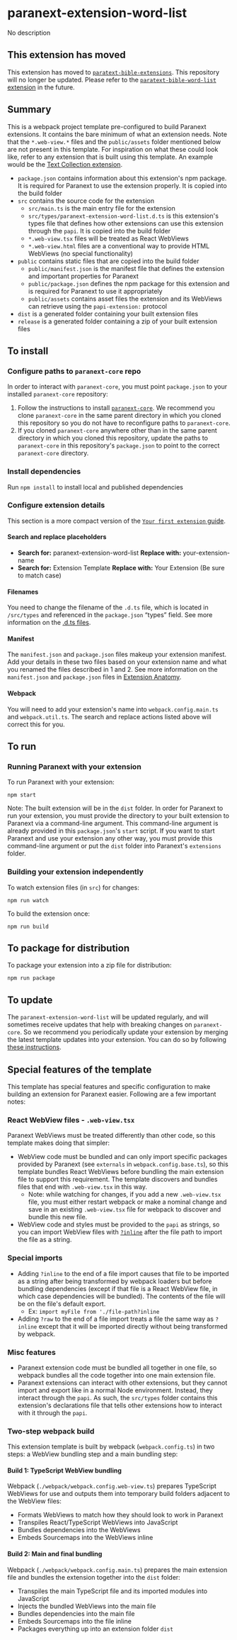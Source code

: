 # paranext-extension-word-list

No description

## This extension has moved

This extension has moved to [`paratext-bible-extensions`](https://github.com/paranext/paratext-bible-extensions). This repository will no longer be updated. Please refer to the [`paratext-bible-word-list` extension](https://github.com/paranext/paratext-bible-extensions/tree/main/src/paratext-bible-word-list) in the future.

## Summary

This is a webpack project template pre-configured to build Paranext extensions. It contains the bare minimum of what an extension needs. Note that the `*.web-view.*` files and the `public/assets` folder mentioned below are not present in this template. For inspiration on what these could look like, refer to any extension that is built using this template. An example would be the [Text Collection extension](https://github.com/paranext/paranext-extension-text-collection).

- `package.json` contains information about this extension's npm package. It is required for Paranext to use the extension properly. It is copied into the build folder
- `src` contains the source code for the extension
  - `src/main.ts` is the main entry file for the extension
  - `src/types/paranext-extension-word-list.d.ts` is this extension's types file that defines how other extensions can use this extension through the `papi`. It is copied into the build folder
  - `*.web-view.tsx` files will be treated as React WebViews
  - `*.web-view.html` files are a conventional way to provide HTML WebViews (no special functionality)
- `public` contains static files that are copied into the build folder
  - `public/manifest.json` is the manifest file that defines the extension and important properties for Paranext
  - `public/package.json` defines the npm package for this extension and is required for Paranext to use it appropriately
  - `public/assets` contains asset files the extension and its WebViews can retrieve using the `papi-extension:` protocol
- `dist` is a generated folder containing your built extension files
- `release` is a generated folder containing a zip of your built extension files

## To install

### Configure paths to `paranext-core` repo

In order to interact with `paranext-core`, you must point `package.json` to your installed `paranext-core` repository:

1. Follow the instructions to install [`paranext-core`](https://github.com/paranext/paranext-core#developer-install). We recommend you clone `paranext-core` in the same parent directory in which you cloned this repository so you do not have to reconfigure paths to `paranext-core`.
2. If you cloned `paranext-core` anywhere other than in the same parent directory in which you cloned this repository, update the paths to `paranext-core` in this repository's `package.json` to point to the correct `paranext-core` directory.

### Install dependencies

Run `npm install` to install local and published dependencies

### Configure extension details

This section is a more compact version of the [`Your first extension` guide](https://github.com/paranext/paranext-extension-word-list/wiki/Your-First-Extension).

#### Search and replace placeholders

- **Search for:** paranext-extension-word-list
  **Replace with:** your-extension-name
- **Search for:** Extension Template
  **Replace with:** Your Extension
  (Be sure to match case)

#### Filenames

You need to change the filename of the `.d.ts` file, which is located in `/src/types` and referenced in the `package.json` “types” field. See more information on the [.d.ts files](https://github.com/paranext/paranext-extension-word-list/wiki/Extension-Anatomy#type-declaration-files-dts).

#### Manifest

The `manifest.json` and `package.json` files makeup your extension manifest. Add your details in these two files based on your extension name and what you renamed the files described in 1 and 2. See more information on the `manifest.json` and `package.json` files in [Extension Anatomy](https://github.com/paranext/paranext-extension-word-list/wiki/Extension-Anatomy#extension-manifest).

#### Webpack

You will need to add your extension's name into `webpack.config.main.ts` and `webpack.util.ts`. The search and replace actions listed above will correct this for you.

## To run

### Running Paranext with your extension

To run Paranext with your extension:

`npm start`

Note: The built extension will be in the `dist` folder. In order for Paranext to run your extension, you must provide the directory to your built extension to Paranext via a command-line argument. This command-line argument is already provided in this `package.json`'s `start` script. If you want to start Paranext and use your extension any other way, you must provide this command-line argument or put the `dist` folder into Paranext's `extensions` folder.

### Building your extension independently

To watch extension files (in `src`) for changes:

`npm run watch`

To build the extension once:

`npm run build`

## To package for distribution

To package your extension into a zip file for distribution:

`npm run package`

## To update

The `paranext-extension-word-list` will be updated regularly, and will sometimes receive updates that help with breaking changes on `paranext-core`. So we recommend you periodically update your extension by merging the latest template updates into your extension. You can do so by following [these instructions](https://github.com/paranext/paranext-extension-word-list/wiki/Merging-Template-Changes-into-Your-Extension).

## Special features of the template

This template has special features and specific configuration to make building an extension for Paranext easier. Following are a few important notes:

### React WebView files - `.web-view.tsx`

Paranext WebViews must be treated differently than other code, so this template makes doing that simpler:

- WebView code must be bundled and can only import specific packages provided by Paranext (see `externals` in `webpack.config.base.ts`), so this template bundles React WebViews before bundling the main extension file to support this requirement. The template discovers and bundles files that end with `.web-view.tsx` in this way.
  - Note: while watching for changes, if you add a new `.web-view.tsx` file, you must either restart webpack or make a nominal change and save in an existing `.web-view.tsx` file for webpack to discover and bundle this new file.
- WebView code and styles must be provided to the `papi` as strings, so you can import WebView files with [`?inline`](#special-imports) after the file path to import the file as a string.

### Special imports

- Adding `?inline` to the end of a file import causes that file to be imported as a string after being transformed by webpack loaders but before bundling dependencies (except if that file is a React WebView file, in which case dependencies will be bundled). The contents of the file will be on the file's default export.
  - Ex: `import myFile from './file-path?inline`
- Adding `?raw` to the end of a file import treats a file the same way as `?inline` except that it will be imported directly without being transformed by webpack.

### Misc features

- Paranext extension code must be bundled all together in one file, so webpack bundles all the code together into one main extension file.
- Paranext extensions can interact with other extensions, but they cannot import and export like in a normal Node environment. Instead, they interact through the `papi`. As such, the `src/types` folder contains this extension's declarations file that tells other extensions how to interact with it through the `papi`.

### Two-step webpack build

This extension template is built by webpack (`webpack.config.ts`) in two steps: a WebView bundling step and a main bundling step:

#### Build 1: TypeScript WebView bundling

Webpack (`./webpack/webpack.config.web-view.ts`) prepares TypeScript WebViews for use and outputs them into temporary build folders adjacent to the WebView files:

- Formats WebViews to match how they should look to work in Paranext
- Transpiles React/TypeScript WebViews into JavaScript
- Bundles dependencies into the WebViews
- Embeds Sourcemaps into the WebViews inline

#### Build 2: Main and final bundling

Webpack (`./webpack/webpack.config.main.ts`) prepares the main extension file and bundles the extension together into the `dist` folder:

- Transpiles the main TypeScript file and its imported modules into JavaScript
- Injects the bundled WebViews into the main file
- Bundles dependencies into the main file
- Embeds Sourcemaps into the file inline
- Packages everything up into an extension folder `dist`
